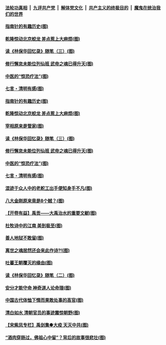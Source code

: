 

####  [法轮功真相](../../../../basic/blob/master/README.md?t=04031130) &nbsp;|&nbsp; [九评共产党](../../../../9ping.md/blob/master/README.md?t=04031130) &nbsp;|&nbsp; [解体党文化](../../../../jtdwh.md/blob/master/README.md?t=04031130)  &nbsp;|&nbsp; [共产主义的终极目的](../../../../gczydzjmd.md/blob/master/README.md?t=04031130) &nbsp;|&nbsp; [魔鬼在统治我们的世界](../../../../mgztzwmdsj.md/blob/master/README.md?t=04031130) 

#### [指南针的有趣历史(图)](../pages/p7/927838.md?t=04031130) 

#### [乾隆惊动北京蛟龙 差点惹上大麻烦(图)](../pages/p7/928247.md?t=04031130) 

#### [读《林保华回忆录》随笔（三）(图)](../pages/p7/927928.md?t=04031130) 

#### [修行懈怠未能位列仙班 武帝之魂已得升天(图)](../pages/p7/927921.md?t=04031130) 

#### [中医的“惊恐疗法”(图)](../pages/p7/927840.md?t=04031130) 

#### [七言・清明有感(图)](../pages/p7/928236.md?t=04031130) 

#### [指南针的有趣历史(图)](../pages/p7/927838.md?t=04031130) 

#### [乾隆惊动北京蛟龙 差点惹上大麻烦(图)](../pages/p7/928247.md?t=04031130) 

#### [宰相原来是管家(图)](../pages/p7/927841.md?t=04031130) 

#### [读《林保华回忆录》随笔（三）(图)](../pages/p7/927928.md?t=04031130) 

#### [修行懈怠未能位列仙班 武帝之魂已得升天(图)](../pages/p7/927921.md?t=04031130) 

#### [中医的“惊恐疗法”(图)](../pages/p7/927840.md?t=04031130) 

#### [七言・清明有感(图)](../pages/p7/928236.md?t=04031130) 

#### [混迹于众人中的老舵工出手便知身手不凡(图)](../pages/p7/927890.md?t=04031130) 

#### [八大金刚原来竟是8个贼？(图)](../pages/p7/927994.md?t=04031130) 

#### [【开卷有益】禹贡——大禹治水的重要文献(图)](../pages/p7/927930.md?t=04031130) 

#### [杜牧诗中的江南 美到极至(图)](../pages/p7/928144.md?t=04031130) 

#### [善人地狱不敢留(图)](../pages/p7/927834.md?t=04031130) 

#### [离世之魂居然还会来此作诗?!(图)](../pages/p7/927823.md?t=04031130) 

#### [吐蕃王朝覆灭的缘由(图)](../pages/p7/927590.md?t=04031130) 

#### [读《林保华回忆录》随笔（二）(图)](../pages/p7/927927.md?t=04031130) 

#### [安分才能守命 神奇道人论命理(图)](../pages/p7/927588.md?t=04031130) 

#### [中国古代体恤下情而果敢处事的高官(图)](../pages/p7/927651.md?t=04031130) 

#### [清白如水 清朝官员的事迹震惊朝野(图)](../pages/p7/927845.md?t=04031130) 

#### [【宋紫凤专栏】禹剑集●大疫 天灭中共(图)](../pages/p7/927832.md?t=04031130) 

#### [“酒肉穿肠过，佛祖心中留”？背后的故事很悲壮(图)](../pages/p7/927577.md?t=04031130) 

